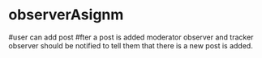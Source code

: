 # observerAsignm
#user can add post 
#fter a post is added moderator observer and tracker observer should be notified to tell them that there is a new post is added. 
